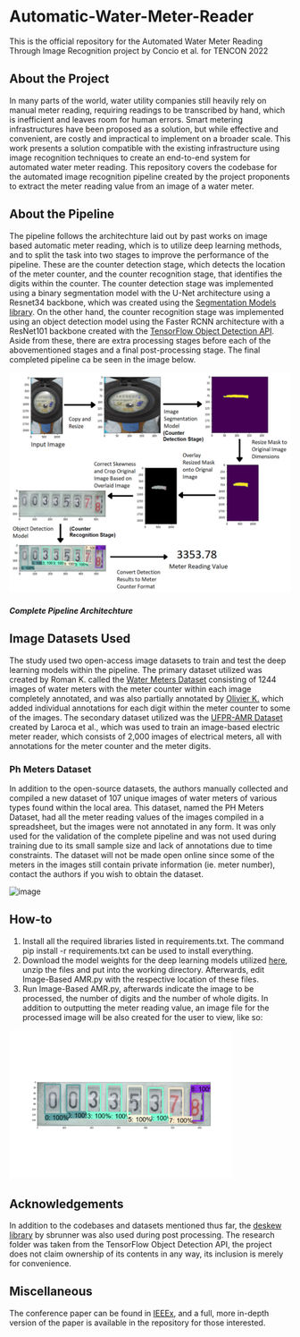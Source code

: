 # Automatic-Water-Meter-Reader

This is the official repository for the Automated Water Meter Reading Through Image Recognition project by Concio et al. for TENCON 2022

## About the Project
In many parts of the world, water utility companies still heavily rely on manual meter reading, requiring readings to be transcribed by hand, which is inefficient and leaves room for human errors. Smart metering infrastructures have been proposed as a solution, but while effective and convenient, are costly and impractical to implement on a broader scale. This work presents a solution compatible with the existing infrastructure using image recognition techniques to create an end-to-end system for automated water meter reading. This repository covers the codebase for the automated image recognition pipeline created by the project proponents to extract the meter reading value from an image of a water meter.

## About the Pipeline
The pipeline follows the architechture laid out by past works on image based automatic meter reading, which is to utilize deep learning methods, and to split the task into two stages to improve the performance of the pipeline. These are the counter detection stage, which detects the location of the meter counter, and the counter recognition stage, that identifies the digits within the counter. The counter detection stage was implemented using a binary segmentation model with the U-Net architecture using a Resnet34 backbone, which was created using the [Segmentation Models library](https://github.com/qubvel/segmentation_models). On the other hand, the counter recognition stage was implemented using an object detection model using the Faster RCNN architecture with a ResNet101 backbone created with the [TensorFlow Object Detection API](https://github.com/tensorflow/models/tree/master/research/object_detection). Aside from these, there are extra processing stages before each of the abovementioned stages and a final post-processing stage. The final completed pipeline ca be seen in the image below.

<img src="pipeline v2.png" width=800px />
<h5>Complete Pipeline Architechture</h5>

## Image Datasets Used
The study used two open-access image datasets to train and test the deep learning models within the pipeline. The primary dataset utilized was created by Roman K. called the [Water Meters Dataset](https://www.kaggle.com/datasets/tapakah68/yandextoloka-water-meters-dataset) consisting of 1244 images of water meters with the meter counter within each image completely annotated, and was also partially annotated by [Olivier K.](https://www.kaggle.com/datasets/merrickolivier/water-meter-ocr-images) which added individual annotations for each digit within the meter counter to some of the images. The secondary dataset utilized was the [UFPR-AMR Dataset](https://web.inf.ufpr.br/vri/databases/ufpr-amr/) created by Laroca et al., which was used to train an image-based electric meter reader, which consists of 2,000 images of electrical meters, all with annotations for the meter counter and the meter digits.  

### Ph Meters Dataset
In addition to the open-source datasets, the authors manually collected and compiled a new dataset of 107 unique images of water meters of various types found within the local area. This dataset, named the PH Meters Dataset, had all the meter reading values of the images compiled in a spreadsheet, but the images were not annotated in any form. It was only used for the validation of the complete pipeline and was not used during training due to its small sample size and lack of annotations due to time constraints. The dataset will not be made open online since some of the meters in the images still contain private information (ie. meter number), contact the authors if you wish to obtain the dataset.

![image](https://github.com/revelrush/Automatic-Water-Meter-Reader/assets/84671795/da9c04ff-c2bc-414e-b734-4e28767ba65a)


## How-to
1. Install all the required libraries listed in requirements.txt. The command pip install -r requirements.txt can be used to install everything.
2. Download the model weights for the deep learning models utilized [here](https://drive.google.com/file/d/1cR7rT8JEVS6iYMnm5x-ewDNTKNfmeuox/view?usp=sharing), unzip the files and put into the working directory. Afterwards, edit Image-Based AMR.py with the respective location of these files.
3. Run Image-Based AMR.py, afterwards indicate the image to be processed, the number of digits and the number of whole digits. In addition to outputting the meter reading value, an image file for the processed image will be also created for the user to view, like so:

<img src="sample out.png" width=400px />

## Acknowledgements
In addition to the codebases and datasets mentioned thus far, the [deskew library](https://github.com/sbrunner/deskew) by sbrunner was also used during post processing. The research folder was taken from the TensorFlow Object Detection API, the project does not claim ownership of its contents in any way, its inclusion is merely for convenience.

## Miscellaneous
The conference paper can be found in [IEEEx](https://ieeexplore.ieee.org/document/9977678), and a full, more in-depth version of the paper is available in the repository for those interested. 
